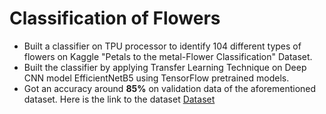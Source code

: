 # Classification of Flowers
* Built a classifier on TPU processor to identify 104 different types of flowers on Kaggle "Petals to the metal-Flower Classification" Dataset.
* Built the classifier by applying Transfer Learning Technique on Deep CNN model EfficientNetB5 using TensorFlow pretrained models.
* Got an accuracy around **85%** on validation data of the aforementioned dataset. Here is the link to the dataset [Dataset](https://www.kaggle.com/competitions/tpu-getting-started)
